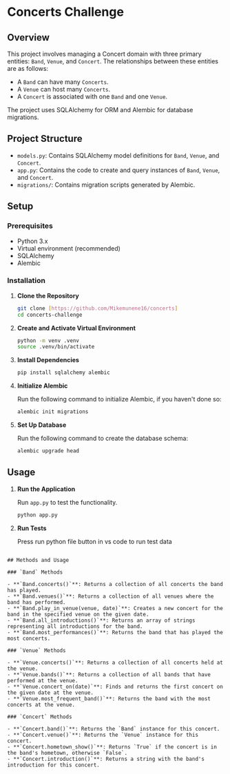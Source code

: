 # Concerts Challenge

## Overview

This project involves managing a Concert domain with three primary entities: `Band`, `Venue`, and `Concert`. The relationships between these entities are as follows:

- A `Band` can have many `Concerts`.
- A `Venue` can host many `Concerts`.
- A `Concert` is associated with one `Band` and one `Venue`.

The project uses SQLAlchemy for ORM and Alembic for database migrations.

## Project Structure

- `models.py`: Contains SQLAlchemy model definitions for `Band`, `Venue`, and `Concert`.
- `app.py`: Contains the code to create and query instances of `Band`, `Venue`, and `Concert`.
- `migrations/`: Contains migration scripts generated by Alembic.

## Setup

### Prerequisites

- Python 3.x
- Virtual environment (recommended)
- SQLAlchemy
- Alembic

### Installation

1. **Clone the Repository**

   ```sh
   git clone [https://github.com/Mikemunene16/concerts]
   cd concerts-challenge
   ```

2. **Create and Activate Virtual Environment**

   ```sh
   python -m venv .venv
   source .venv/bin/activate 
   ```

3. **Install Dependencies**

   ```sh
   pip install sqlalchemy alembic
   ```

4. **Initialize Alembic**

   Run the following command to initialize Alembic, if you haven't done so:

   ```sh
   alembic init migrations
   ```

5. **Set Up Database**

   Run the following command to create the database schema:

   ```sh
   alembic upgrade head
   ```

## Usage

1. **Run the Application**

   Run `app.py` to test the functionality.

   ```sh
   python app.py
   ```

3. **Run Tests**

   Press run python file button in vs code to run test data
 ```

## Methods and Usage

### `Band` Methods

- **`Band.concerts()`**: Returns a collection of all concerts the band has played.
- **`Band.venues()`**: Returns a collection of all venues where the band has performed.
- **`Band.play_in_venue(venue, date)`**: Creates a new concert for the band in the specified venue on the given date.
- **`Band.all_introductions()`**: Returns an array of strings representing all introductions for the band.
- **`Band.most_performances()`**: Returns the band that has played the most concerts.

### `Venue` Methods

- **`Venue.concerts()`**: Returns a collection of all concerts held at the venue.
- **`Venue.bands()`**: Returns a collection of all bands that have performed at the venue.
- **`Venue.concert_on(date)`**: Finds and returns the first concert on the given date at the venue.
- **`Venue.most_frequent_band()`**: Returns the band with the most concerts at the venue.

### `Concert` Methods

- **`Concert.band()`**: Returns the `Band` instance for this concert.
- **`Concert.venue()`**: Returns the `Venue` instance for this concert.
- **`Concert.hometown_show()`**: Returns `True` if the concert is in the band's hometown, otherwise `False`.
- **`Concert.introduction()`**: Returns a string with the band's introduction for this concert.

